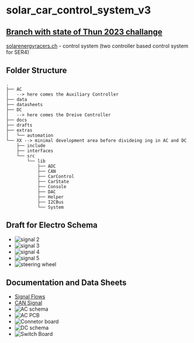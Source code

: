 # solar_car_control_system_v3

[**Branch with state of Thun 2023 challange**](https://github.com/SolarEnergyRacers/solar_car_control_system_v3)
---

[solarenergyracers.ch](https://www.solarenergyracers.ch) - control system (two controller based control system for SER4)

## Folder Structure

```Text
.
├── AC
│   --> here comes the Auxiliary Controller
├── data
├── datasheets
├── DC
│   --> here comes the Dreive Controller
├── docs
├── drafts
├── extras
│   └── automation
└── XX --> minimal development area before divideing ing in AC and DC
    ├── include
    ├── interfaces
    └── src
        └── lib
            ├── ADC
            ├── CAN
            ├── CarControl
            ├── CarState
            ├── Console
            ├── DAC
            ├── Helper
            ├── I2CBus
            └── System
```

## Draft for Electro Schema

- ![signal 2](drafts/signal-2022-10-04-140540_002.jpeg)
- ![signal 3](drafts/signal-2022-10-04-140540_003.jpeg)
- ![signal 4](drafts/signal-2022-10-04-140540_004.jpeg)
- ![signal 5](drafts/signal-2022-10-04-140540_005.jpeg)
- ![steering wheel](drafts/SteeringWheel-v0_20221016.png)

## Documentation and Data Sheets

- [Signal Flows](docs/SignalFlows.md)
- [CAN Signal](docs/CAN_Signals.md)
- ![AC schema](docs/AC_Sheet_1_2022-11-20.svg)
- ![AC PCB](docs/AC_PCB_2022-11-20.svg)
- ![Connetor board](docs/MOSFET_Sheet_1_2022-11-20.svg)
- ![DC schema](docs/DC_Sheet_1_2022-11-20.svg)
- ![Switch Board](docs/SwitchBoard_2022-11-20.svg)

